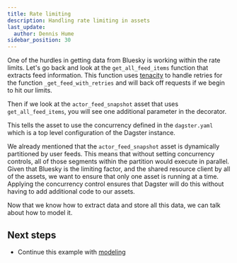 ```yaml
---
title: Rate limiting
description: Handling rate limiting in assets
last_update:
  author: Dennis Hume
sidebar_position: 30
---
```


One of the hurdles in getting data from Bluesky is working within the rate limits. Let's go back and look at the `get_all_feed_items` function that extracts feed information. This function uses [tenacity](https://tenacity.readthedocs.io/en/latest/) to handle retries for the function `_get_feed_with_retries` and will back off requests if we begin to hit our limits.

<CodeExample path="docs_projects/project_atproto_dashboard/project_atproto_dashboard/ingestion/utils/atproto.py" language="python" startAfter="start_all_feed_items" endBefore="end_all_feed_items" />

Then if we look at the `actor_feed_snapshot` asset that uses `get_all_feed_items`, you will see one additional parameter in the decorator.

<CodeExample path="docs_projects/project_atproto_dashboard/project_atproto_dashboard/ingestion/definitions.py" language="python" startAfter="start_concurrency" endBefore="end_concurrency" />

This tells the asset to use the concurrency defined in the `dagster.yaml` which is a top level configuration of the Dagster instance.

<CodeExample path="docs_projects/project_atproto_dashboard/dagster.yaml" language="yaml" startAfter="start_concurrency" endBefore="end_concurrency" />

We already mentioned that the `actor_feed_snapshot` asset is dynamically partitioned by user feeds. This means that without setting concurrency controls, all of those segments within the partition would execute in parallel. Given that Bluesky is the limiting factor, and the shared resource client by all of the assets, we want to ensure that only one asset is running at a time. Applying the concurrency control ensures that Dagster will do this without having to add additional code to our assets.

Now that we know how to extract data and store all this data, we can talk about how to model it.

## Next steps

- Continue this example with [modeling](/examples/bluesky/modeling)
